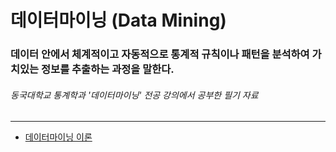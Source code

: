 # 데이터마이닝 (Data Mining)
### 데이터 안에서 체계적이고 자동적으로 통계적 규칙이나 패턴을 분석하여 가치있는 정보를 추출하는 과정을 말한다.
###### 동국대학교 통계학과 '데이터마이닝' 전공 강의에서 공부한 필기 자료
---
- [데이터마이닝 이론](https://github.com/datajudy20/TIL/blob/main/Stat_Math/DataMining.pdf)  
  
